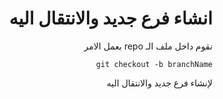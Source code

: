 <div dir=rtl>

# انشاء فرع جديد والانتقال اليه

نقوم داخل ملف الـ repo بعمل الامر <br/>

`git checkout -b branchName` <br/>

لإنشاء فرع جديد والانتقال اليه

</div>
